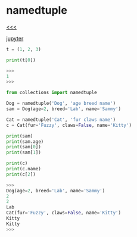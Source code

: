 
namedtuple
======

[<<<](https://github.com/ttltrk/PRG/blob/master/PY/DOC/OPYM/07_MOD_PACK/MOD_PACK/MOD_PACK.MD)

[jupyter](https://nbviewer.jupyter.org/github/jmportilla/Complete-Python-Bootcamp/blob/master/Collections%20Module.ipynb)

```python
t = (1, 2, 3)

print(t[0])

>>>
1
>>>
```


```python
from collections import namedtuple

Dog = namedtuple('Dog', 'age breed name')
sam = Dog(age=2, breed='Lab', name='Sammy')

Cat = namedtuple('Cat', 'fur claws name')
c = Cat(fur='Fuzzy', claws=False, name='Kitty')

print(sam)
print(sam.age)
print(sam[0])
print(sam[1])

print(c)
print(c.name)
print(c[2])

>>>
Dog(age=2, breed='Lab', name='Sammy')
2
2
Lab
Cat(fur='Fuzzy', claws=False, name='Kitty')
Kitty
Kitty
>>>
```
